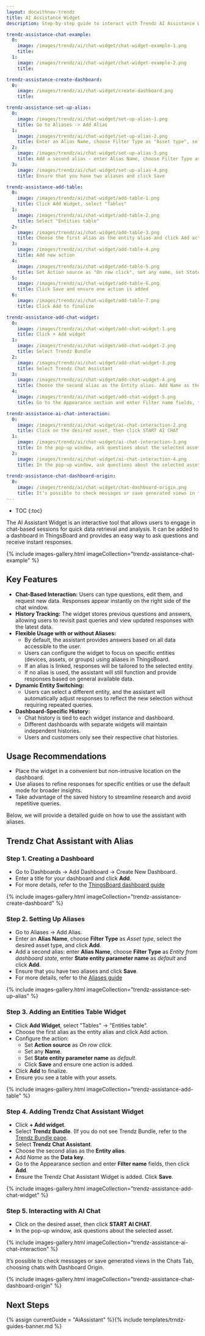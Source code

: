 ```yaml
---
layout: docwithnav-trendz
title: AI Assistance Widget
description: Step-by-step guide to interact with Trendz AI Assistance Widget.

trendz-assistance-chat-example:
  0: 
    image: /images/trendz/ai/chat-widget/chat-widget-example-1.png
    title:
  1: 
    image: /images/trendz/ai/chat-widget/chat-widget-example-2.png
    title:

trendz-assistance-create-dashboard:
  0:
    image: /images/trendz/ai/chat-widget/create-dashboard.png
    title: 

trendz-assistance-set-up-alias:
  0:
    image: /images/trendz/ai/chat-widget/set-up-alias-1.png
    title: Go to Aliases -> Add Alias
  1:
    image: /images/trendz/ai/chat-widget/set-up-alias-2.png
    title: Enter an Alias Name, choose Filter Type as "Asset type", select the desired asset type, and click Add
  2:
    image: /images/trendz/ai/chat-widget/set-up-alias-3.png
    title: Add a second alias - enter Alias Name, choose Filter Type as "Entity from dashboard state", enter State entity parameter name as "default" and click Add
  3:
    image: /images/trendz/ai/chat-widget/set-up-alias-4.png
    title: Ensure that you have two aliases and click Save

trendz-assistance-add-table:
  0:
    image: /images/trendz/ai/chat-widget/add-table-1.png
    title: Click Add Widget, select "Tables"
  1:
    image: /images/trendz/ai/chat-widget/add-table-2.png
    title: Select "Entities table"
  2:
    image: /images/trendz/ai/chat-widget/add-table-3.png
    title: Choose the first alias as the entity alias and click Add action
  3:
    image: /images/trendz/ai/chat-widget/add-table-4.png
    title: Add new action
  4:
    image: /images/trendz/ai/chat-widget/add-table-5.png
    title: Set Action source as "On row click", set any name, set State entity parameter name as "default" and click Save
  5:
    image: /images/trendz/ai/chat-widget/add-table-6.png
    title: Click Save and ensure one action is added
  6:
    image: /images/trendz/ai/chat-widget/add-table-7.png
    title: Click Add to finalize

trendz-assistance-add-chat-widget:
  0:
    image: /images/trendz/ai/chat-widget/add-chat-widget-1.png
    title: Click + Add widget
  1:
    image: /images/trendz/ai/chat-widget/add-chat-widget-2.png
    title: Select Trendz Bundle
  2:
    image: /images/trendz/ai/chat-widget/add-chat-widget-3.png
    title: Select Trendz Chat Assistant
  3:
    image: /images/trendz/ai/chat-widget/add-chat-widget-4.png
    title: Choose the second alias as the Entity alias. Add Name as the Data key.
  4:
    image: /images/trendz/ai/chat-widget/add-chat-widget-5.png
    title: Go to the Appearance section and enter Filter name fields, then click Add.

trendz-assistance-ai-chat-interaction:
  0:
    image: /images/trendz/ai/chat-widget/ai-chat-interaction-2.png
    title: Click on the desired asset, then click START AI CHAT
  1:
    image: /images/trendz/ai/chat-widget/ai-chat-interaction-3.png
    title: In the pop-up window, ask questions about the selected asset.
  2:
    image: /images/trendz/ai/chat-widget/ai-chat-interaction-4.png
    title: In the pop-up window, ask questions about the selected asset.
    
trendz-assistance-chat-dashboard-origin:
  0: 
    image: /images/trendz/ai/chat-widget/chat-dashboard-origin.png
    title: It’s possible to check messages or save generated views in the Chats Tab, choosing chats with Dashboard Origin.
---
```


* TOC
{:toc}

The AI Assistant Widget is an interactive tool that allows users to engage in chat-based sessions for quick data retrieval and analysis. 
It can be added to a dashboard in ThingsBoard and provides an easy way to ask questions and receive instant responses.

{% include images-gallery.html imageCollection="trendz-assistance-chat-example" %}

## Key Features

* **Chat-Based Interaction:** Users can type questions, edit them, and request new data. Responses appear instantly on the right side of the chat window.
* **History Tracking:** The widget stores previous questions and answers, allowing users to revisit past queries and view updated responses with the latest data.
* **Flexible Usage with or without Aliases:**
  * By default, the assistant provides answers based on all data accessible to the user.
  * Users can configure the widget to focus on specific entities (devices, assets, or groups) using aliases in ThingsBoard.
  * If an alias is linked, responses will be tailored to the selected entity.
  * If no alias is used, the assistant will still function and provide responses based on general available data.
* **Dynamic Entity Switching:**
  * Users can select a different entity, and the assistant will automatically adjust responses to reflect the new selection without requiring repeated queries.
* **Dashboard-Specific History:**
  * Chat history is tied to each widget instance and dashboard.
  * Different dashboards with separate widgets will maintain independent histories.
  * Users and customers only see their respective chat histories.

## Usage Recommendations
  
  * Place the widget in a convenient but non-intrusive location on the dashboard.
  * Use aliases to refine responses for specific entities or use the default mode for broader insights.
  * Take advantage of the saved history to streamline research and avoid repetitive queries.

Below, we will provide a detailed guide on how to use the assistant with aliases.

## Trendz Chat Assistant with Alias

### Step 1. Creating a Dashboard
  * Go to Dashboards -> Add Dashboard -> Create New Dashboard.
  * Enter a title for your dashboard and click **Add**.
  * For more details, refer to the [ThingsBoard dashboard guide](/docs/pe/user-guide/dashboards/)

{% include images-gallery.html imageCollection="trendz-assistance-create-dashboard" %}

### Step 2. Setting Up Aliases
  * Go to Aliases -> Add Alias.
  * Enter an **Alias Name**, choose **Filter Type** as *Asset type*, select the desired asset type, and click **Add**.
  * Add a second alias: enter **Alias Name**, choose **Filter Type** as *Entity from dashboard state*, enter **State entity parameter name** as *default* and click **Add**.
  * Ensure that you have two aliases and click **Save**.
  * For more details, refer to the [Aliases guide](/docs/pe/user-guide/ui/aliases/)

{% include images-gallery.html imageCollection="trendz-assistance-set-up-alias" %}

### Step 3. Adding an Entities Table Widget
  * Click **Add Widget**, select "Tables" → "Entities table".
  * Choose the first alias as the entity alias and click Add action.
  * Configure the action:
    * Set **Action source** as *On row click*.
    * Set any **Name**.
    * Set **State entity parameter name** as *default*.
    * Click **Save** and ensure one action is added.
  * Click **Add** to finalize.
  * Ensure you see a table with your assets.

{% include images-gallery.html imageCollection="trendz-assistance-add-table" %}

### Step 4. Adding Trendz Chat Assistant Widget
  * Click **+ Add widget**.
  * Select **Trendz Bundle**. (If you do not see Trendz Bundle, refer to the [Trendz Bundle page](/docs/trendz/trendz-bundle/).
  * Select **Trendz Chat Assistant**.
  * Choose the second alias as the **Entity alias**.
  * Add *Name* as the **Data key**.
  * Go to the Appearance section and enter **Filter name** fields, then click **Add**.
  * Ensure the Trendz Chat Assistant Widget is added. Click **Save**.

{% include images-gallery.html imageCollection="trendz-assistance-add-chat-widget" %}

### Step 5. Interacting with AI Chat
  * Click on the desired asset, then click **START AI CHAT**.
  * In the pop-up window, ask questions about the selected asset.

{% include images-gallery.html imageCollection="trendz-assistance-ai-chat-interaction" %}

It’s possible to check messages or save generated views in the Chats Tab, choosing chats with Dashboard Origin.

{% include images-gallery.html imageCollection="trendz-assistance-chat-dashboard-origin" %}

## Next Steps

{% assign currentGuide = "AiAssistant" %}{% include templates/trndz-guides-banner.md %}
